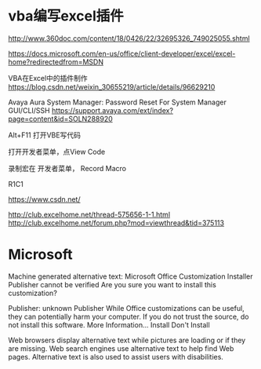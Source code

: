 # vba编写excel插件

http://www.360doc.com/content/18/0426/22/32695326_749025055.shtml

https://docs.microsoft.com/en-us/office/client-developer/excel/excel-home?redirectedfrom=MSDN


VBA在Excel中的插件制作
https://blog.csdn.net/weixin_30655219/article/details/96629210







Avaya Aura System Manager: Password Reset For System Manager GUI/CLI/SSH
https://support.avaya.com/ext/index?page=content&id=SOLN288920









Alt+F11 打开VBE写代码

打开开发者菜单，点View Code




录制宏在 开发者菜单， Record Macro


R1C1







https://www.csdn.net/
  
  
  
  
  
  
  
  
  
  
  
http://club.excelhome.net/thread-575656-1-1.html
http://club.excelhome.net/forum.php?mod=viewthread&tid=375113






# Microsoft

Machine generated alternative text:
  Microsoft Office Customization Installer 
Publisher cannot be verified 
Are you sure you want to install this customization? 
  
  
  Publisher: unknown Publisher 
While Office customizations can be useful, they can potentially harm your computer. If you do not trust the source, do not install this software. More Information... 
Install 
Don't Install 




Web browsers display alternative text while pictures are loading or if they are missing. Web search engines use alternative text to help find Web pages. Alternative text is also used to assist users with 
disabilities. 











